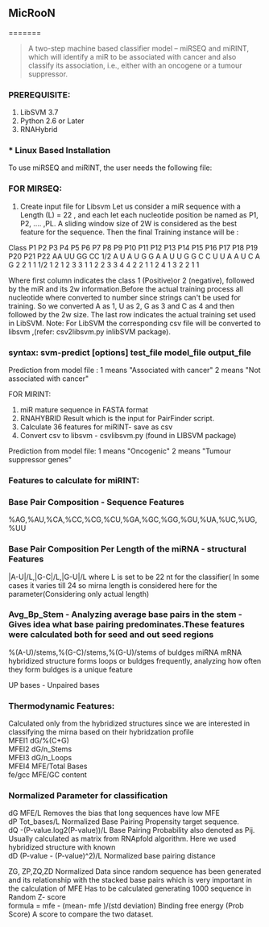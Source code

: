 ## MicRooN
=======

> A two-step machine based classifier model – miRSEQ and miRINT, which will identify a miR to be associated with cancer and also classify its association, i.e., either with an oncogene or a tumour suppressor.


### PREREQUISITE:
1. LibSVM 3.7
2. Python 2.6 or Later
3. RNAHybrid

### * Linux Based Installation
To use miRSEQ and miRINT, the user needs the following file:


### FOR MIRSEQ:
1. Create input file for Libsvm
Let us consider a miR sequence with a Length (L) = 22 , and each let each nucleotide position be named as P1, P2, .... ,PL.  A sliding window size of 2W is considered as the best feature for the sequence. Then the final Training instance will be :

Class   P1  P2  P3  P4  P5  P6  P7  P8  P9  P10 P11 P12 P13 P14 P15 P16 P17 P18 P19 P20 P21 P22 AA  UU  GG  CC
1/2     A   U   A   U   G   G   A   A   U   U   G   G   C   C   U   U   A   A   U   C   A   G   2   2   1   1
1/2     1   2   1   2   3   3   1   1   2   2   3   3   4   4   2   2   1   1   2   4   1   3   2   2   1   1

Where first column indicates the class 1 (Positive)or 2 (negative), followed by the miR and its 2w information.Before the actual training process all nucleotide where converted to number since strings can't be used for training. So we converted A as 1, U as 2, G as 3 and C as 4 and then followed by the 2w size. The last row indicates the actual training set used in LibSVM. Note: For LibSVM the corresponding csv file will be converted to libsvm ,(refer: csv2libsvm.py inlibSVM package). 

### syntax: svm-predict [options] test_file model_file output_file

Prediction from model file :    1 means "Associated with cancer"
                                2 means "Not associated with cancer"

FOR MIRINT:

1. miR mature sequence in FASTA format
2. RNAHYBRID Result which is the input for PairFinder script.
3. Calculate 36 features for miRINT- save as csv
4. Convert csv to libsvm - csvlibsvm.py (found in LIBSVM package)

Prediction from model file:     1 means "Oncogenic"
                                2 means "Tumour suppressor genes"
                                
### Features to calculate for miRINT:
### Base Pair Composition - Sequence Features													
%AG,%AU,%CA,%CC,%CG,%CU,%GA,%GC,%GG,%GU,%UA,%UC,%UG,%UU

### Base Pair Composition Per Length of the miRNA - structural Features			
|A-U|/L,|G-C|/L,|G-U|/L	
where L is set to be 22 nt for  the classifier( In some cases it varies till 24 so mirna length is considered here for the parameter(Considering only actual length)		

### Avg_Bp_Stem - Analyzing average base pairs in the stem - Gives idea what base pairing predominates.These features were calculated both for seed and out seed regions	

%(A-U)/stems,%(G-C)/stems,%(G-U)/stems
of buldges miRNA mRNA hybridized structure forms loops or buldges frequently, analyzing how often they form buldges is a unique feature		

UP bases - Unpaired bases

### Thermodynamic Features: 
Calculated only from the hybridized structures since we are interested in classifying the mirna based on their hybridzation profile			
MFEI1	dG/%(C+G)		
MFEI2	dG/n_Stems		
MFEI3	dG/n_Loops		
MFEI4	MFE/Total Bases		
fe/gcc	MFE/GC content		

### Normalized Parameter for classification		
dG	MFE/L	Removes the bias that long sequences have low MFE	
dP	Tot_bases/L	Normalized Base Pairing Propensity  target sequence.	
dQ	-(P-value.log2(P-value))/L	Base Pairing Probability also denoted as Pij. Usually calculated as matrix from RNApfold algorithm. Here we used hybridized structure with known	
dD	(P-value - (P-value)^2)/L	Normalized base pairing distance	

ZG, ZP,ZQ,ZD 
Normalized Data since random sequence has been generated and its relationship with the stacked base pairs which is very important in the calculation of MFE	Has to be calculated generating 1000 sequence in Random	
Z- score	
formula = mfe - (mean- mfe )/(std deviation)	Binding free energy (Prob Score)	A score to compare the two dataset.
